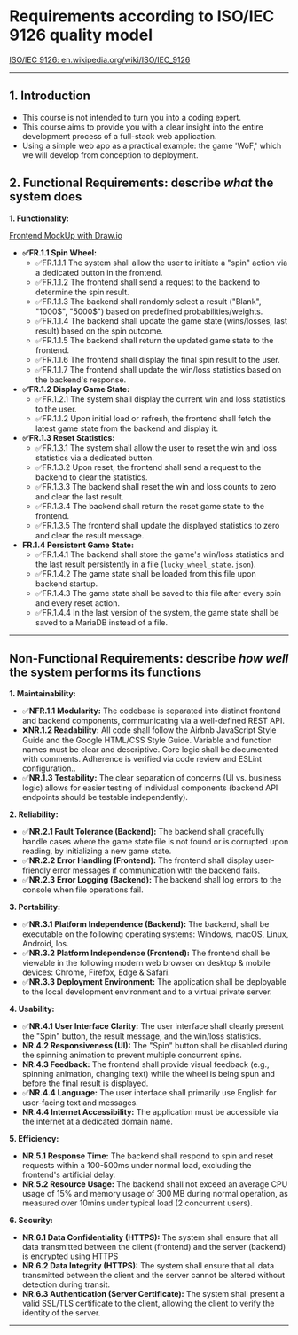 
# Requirements according to ISO/IEC 9126 quality model
[ISO/IEC 9126: en.wikipedia.org/wiki/ISO/IEC_9126](https://en.wikipedia.org/wiki/ISO/IEC_9126)

---

## 1. Introduction
- This course is not intended to turn you into a coding expert. 
- This course aims to provide you with a clear insight into the entire development process of a full-stack web application. 
- Using a simple web app as a practical example: the game 'WoF,' which we will develop from conception to deployment.

## 2. Functional Requirements: describe *what* the system does

**1. Functionality:**

[Frontend MockUp with Draw.io](./diagrams/wof-frontend-mockup.drawio)

* **✅FR.1.1 Spin Wheel:**
    * ✅FR.1.1.1 The system shall allow the user to initiate a "spin" action via a dedicated button in the frontend.
    * ✅FR.1.1.2 The frontend shall send a request to the backend to determine the spin result.
    * ✅FR.1.1.3 The backend shall randomly select a result ("Blank", "1000$", "5000$") based on predefined probabilities/weights.
    * ✅FR.1.1.4 The backend shall update the game state (wins/losses, last result) based on the spin outcome.
    * ✅FR.1.1.5 The backend shall return the updated game state to the frontend.
    * ✅FR.1.1.6 The frontend shall display the final spin result to the user.
    * ✅FR.1.1.7 The frontend shall update the win/loss statistics based on the backend's response.
* **✅FR.1.2 Display Game State:**
    * ✅FR.1.2.1 The system shall display the current win and loss statistics to the user.
    * ✅FR.1.1.2 Upon initial load or refresh, the frontend shall fetch the latest game state from the backend and display it.
* **✅FR.1.3 Reset Statistics:**
    * ✅FR.1.3.1 The system shall allow the user to reset the win and loss statistics via a dedicated button.
    * ✅FR.1.3.2 Upon reset, the frontend shall send a request to the backend to clear the statistics.
    * ✅FR.1.3.3 The backend shall reset the win and loss counts to zero and clear the last result.
    * ✅FR.1.3.4 The backend shall return the reset game state to the frontend.
    * ✅FR.1.3.5 The frontend shall update the displayed statistics to zero and clear the result message.
* **FR.1.4 Persistent Game State:**
    * ✅FR.1.4.1 The backend shall store the game's win/loss statistics and the last result persistently in a file (`lucky_wheel_state.json`).
    * ✅FR.1.4.2 The game state shall be loaded from this file upon backend startup.
    * ✅FR.1.4.3 The game state shall be saved to this file after every spin and every reset action.
    * ✅FR.1.4.4 In the last version of the system, the game state shall be saved to a MariaDB instead of a file.

---

## Non-Functional Requirements: describe *how well* the system performs its functions

**1. Maintainability:**
* ✅**NFR.1.1 Modularity:** The codebase is separated into distinct frontend and backend components, communicating via a well-defined REST API.
* ❌**NR.1.2 Readability:** All code shall follow the Airbnb JavaScript Style Guide and the Google HTML/CSS Style Guide. Variable and function names must be clear and descriptive. Core logic shall be documented with comments. Adherence is verified via code review and ESLint configuration..
* ✅**NR.1.3 Testability:** The clear separation of concerns (UI vs. business logic) allows for easier testing of individual components (backend API endpoints should be testable independently).

**2. Reliability:**
* ✅**NR.2.1 Fault Tolerance (Backend):** The backend shall gracefully handle cases where the game state file is not found or is corrupted upon reading, by initializing a new game state.
* ✅**NR.2.2 Error Handling (Frontend):** The frontend shall display user-friendly error messages if communication with the backend fails.
* ✅**NR.2.3 Error Logging (Backend):** The backend shall log errors to the console when file operations fail.

**3. Portability:**
* ✅**NR.3.1 Platform Independence (Backend):** The backend, shall be executable on the following operating systems: Windows, macOS, Linux, Android, Ios.
* ✅**NR.3.2 Platform Independence (Frontend):** The frontend shall be viewable in the following modern web browser on desktop & mobile devices: Chrome, Firefox, Edge & Safari.
* ✅**NR.3.3 Deployment Environment:** The application shall be deployable to the local development environment and to a virtual private server.

**4. Usability:**
* ✅**NR.4.1 User Interface Clarity:** The user interface shall clearly present the "Spin" button, the result message, and the win/loss statistics.
* **NR.4.2 Responsiveness (UI):** The "Spin" button shall be disabled during the spinning animation to prevent multiple concurrent spins.
* **NR.4.3 Feedback:** The frontend shall provide visual feedback (e.g., spinning animation, changing text) while the wheel is being spun and before the final result is displayed.
* ✅**NR.4.4 Language:** The user interface shall primarily use English for user-facing text and messages.
* **NR.4.4 Internet Accessibility:** The application must be accessible via the internet at a dedicated domain name.

**5. Efficiency:**
* **NR.5.1 Response Time:** The backend shall respond to spin and reset requests within a 100-500ms under normal load, excluding the frontend's artificial delay.
* **NR.5.2 Resource Usage:** The backend shall not exceed an average CPU usage of 15% and memory usage of 300 MB during normal operation, as measured over 10mins under typical load (2 concurrent users).

**6. Security:**
* **NR.6.1 Data Confidentiality (HTTPS):** The system shall ensure that all data transmitted between the client (frontend) and the server (backend) is encrypted using HTTPS 
* **NR.6.2 Data Integrity (HTTPS):** The system shall ensure that all data transmitted between the client and the server cannot be altered without detection during transit.
* **NR.6.3 Authentication (Server Certificate):** The system shall present a valid SSL/TLS certificate to the client, allowing the client to verify the identity of the server.

---